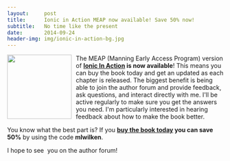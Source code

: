 ```yaml
---
layout:     post
title:      Ionic in Action MEAP now available! Save 50% now!
subtitle:   No time like the present
date:       2014-09-24
header-img: img/ionic-in-action-bg.jpg
---
```


<a href="https://www.manning.com/books/ionic-in-action?a_aid=gnomeontherun"><img width="150" style="float: left; margin: 0 10px 0 0" src="https://images.manning.com/255/340/resize/book/c/273c2c8-7fd6-4956-b1ea-e2c95b647a2a/Wilken-Ionic-HI.png" /></a>

 The MEAP (Manning Early Access Program) version of **[Ionic In Action](http://www.manning.com/books/ionic-in-action?a_aid=gnomeontherun) is now available**! This means you can buy the book today and get an updated as each chapter is released. The biggest benefit is being able to join the author forum and provide feedback, ask questions, and interact directly with me. I'll be active regularly to make sure you get the answers you need. I'm particularly interested in hearing feedback about how to make the book better.

You know what the best part is? If you **[buy the book today](http://www.manning.com/books/ionic-in-action?a_aid=gnomeontherun) you can save 50%** by using the code **mlwilken**.

I hope to see  you on the author forum!
